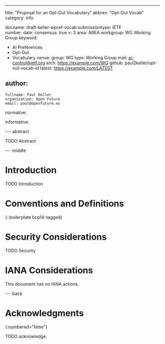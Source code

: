 ---
title: "Proposal for an Opt-Out Vocabulary"
abbrev: "Opt-Out Vocab"
category: info

docname: draft-keller-aipref-vocab
submissiontype: IETF  
number:
date:
consensus: true
v: 3
area: AREA
workgroup: WG Working Group
keyword:
 - AI Preferences
 - Opt-Out
 - Vocabulary
venue:
  group: WG
  type: Working Group
  mail: ai-control@ietf.org
  arch: https://example.com/WG
  github: paul2keller/opt-out-vocab-id
  latest: https://example.com/LATEST

author:
 -
    fullname: Paul Keller
    organization: Open Future
    email: paul@openfuture.eu

normative:

informative:


--- abstract

TODO Abstract


--- middle

# Introduction

TODO Introduction


# Conventions and Definitions

{::boilerplate bcp14-tagged}


# Security Considerations

TODO Security


# IANA Considerations

This document has no IANA actions.


--- back

# Acknowledgments
{:numbered="false"}

TODO acknowledge.
